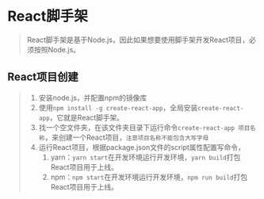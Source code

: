 # React脚手架

> React脚手架是基于Node.js，因此如果想要使用脚手架开发React项目，必须按照Node.js。

## React项目创建

> 1. 安装node.js，并配置npm的镜像库
> 2. 使用`npm install -g create-react-app`，全局安装`create-react-app`，它就是React脚手架。
> 3. 找一个空文件夹，在该文件夹目录下运行命令`create-react-app 项目名称`，来创建一个React项目，`注意项目名称不能包含大写字母`
> 4. 运行React项目，根据package.json文件的script属性配置写命令，
>    1. yarn：`yarn start`在开发环境运行开发环境，`yarn build`打包React项目用于上线。
>    2. npm：`npm start`在开发环境运行开发环境，`npm run build`打包React项目用于上线。

